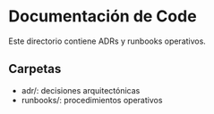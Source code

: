 # Documentación de Code

Este directorio contiene ADRs y runbooks operativos.

## Carpetas

- adr/: decisiones arquitectónicas
- runbooks/: procedimientos operativos
